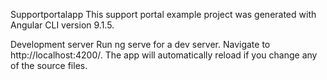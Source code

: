 Supportportalapp
This support portal example project was generated with Angular CLI version 9.1.5.

Development server
Run ng serve for a dev server. Navigate to http://localhost:4200/. The app will automatically reload if you change any of the source files.
